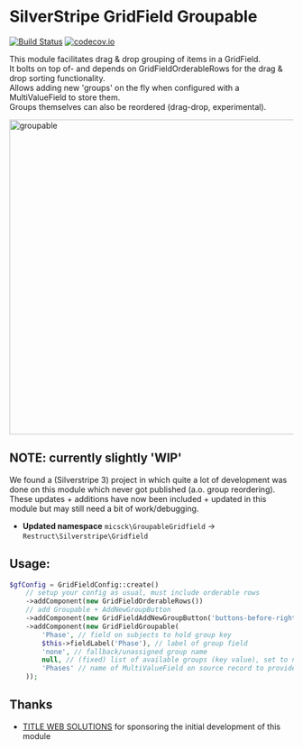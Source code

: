 # SilverStripe GridField Groupable
[![Build Status](https://travis-ci.org/restruct/silverstripe-groupable-gridfield.svg?branch=master)](https://travis-ci.org/restruct/silverstripe-groupable-gridfield)
[![codecov.io](https://codecov.io/github/restruct/silverstripe-groupable-gridfield/coverage.svg?branch=master)](https://codecov.io/github/restruct/silverstripe-groupable-gridfield?branch=master)

This module facilitates drag & drop grouping of items in a GridField.   
It bolts on top of- and depends on GridFieldOrderableRows for the drag & drop sorting functionality.  
Allows adding new 'groups' on the fly when configured with a MultiValueField to store them.  
Groups themselves can also be reordered (drag-drop, experimental). 

<img width="784" height="559" alt="groupable" src="https://github.com/user-attachments/assets/caeca7e8-cc46-4c5d-9b54-93d92f4ba6a6" />

## NOTE: currently slightly 'WIP'
We found a (Silverstripe 3) project in which quite a lot of development was done on this module which never got published (a.o. group reordering). These updates + additions have now been included + updated in this module but may still need a bit of work/debugging.
- **Updated namespace** `micsck\GroupableGridfield` -> `Restruct\Silverstripe\Gridfield`

## Usage:
```php
$gfConfig = GridFieldConfig::create()
    // setup your config as usual, must include orderable rows
    ->addComponent(new GridFieldOrderableRows())
    // add Groupable + AddNewGroupButton
    ->addComponent(new GridFieldAddNewGroupButton('buttons-before-right'))
    ->addComponent(new GridFieldGroupable(
        'Phase', // field on subjects to hold group key
        $this->fieldLabel('Phase'), // label of group field
        'none', // fallback/unassigned group name
        null, // (fixed) list of available groups (key value), set to null to use MultiValue field instead
        'Phases' // name of MultiValueField on source record to provide groups (allows adding new on-the-fly)
    ));
```

## Thanks

- [TITLE WEB SOLUTIONS](http://title.dk/) for sponsoring the initial development of this module
